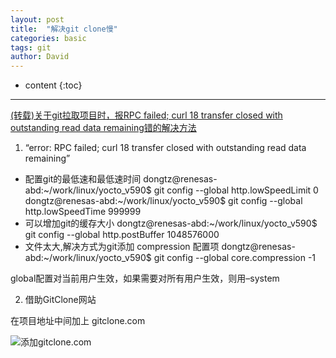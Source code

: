 ```yaml
---
layout: post
title:  "解决git clone慢"
categories: basic
tags: git
author: David
---
```


* content
{:toc}

---

[(转载)关于git拉取项目时，报RPC failed; curl 18 transfer closed with outstanding read data remaining错的解决方法](https://cloud.tencent.com/developer/article/1660797)

1. “error: RPC failed; curl 18 transfer closed with outstanding read data remaining”
	
* 配置git的最低速和最低速时间
	dongtz@renesas-abd:~/work/linux/yocto_v590$ git config --global http.lowSpeedLimit 0                          
	dongtz@renesas-abd:~/work/linux/yocto_v590$ git config --global http.lowSpeedTime 999999                      
* 可以增加git的缓存大小
	dongtz@renesas-abd:~/work/linux/yocto_v590$ git config --global http.postBuffer 1048576000                    
* 文件太大,解决方式为git添加 compression 配置项
	dongtz@renesas-abd:~/work/linux/yocto_v590$ git config --global core.compression -1 


global配置对当前用户生效，如果需要对所有用户生效，则用–system

2. 借助GitClone网站

在项目地址中间加上 gitclone.com

![添加gitclone.com](https://github.com/titron/titron.github.io/raw/master/img/2024-01-23-git_clone_slowly_fix)